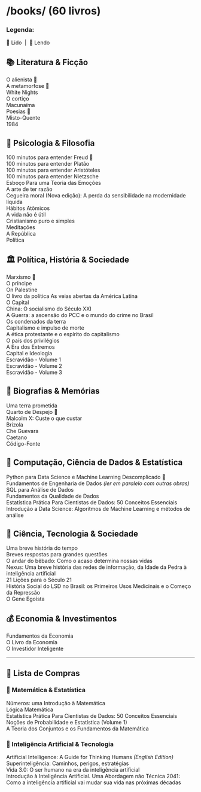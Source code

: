 # /books/ (60 livros)

### Legenda:  
📕 Lido  |  📖 Lendo  

## 📚 Literatura & Ficção  
O alienista 📕  
A metamorfose 📕  
White Nights  
O cortiço  
Macunaíma  
Poesias 📖  
Misto-Quente  
1984  

## 🧠 Psicologia & Filosofia  
100 minutos para entender Freud 📕  
100 minutos para entender Platão  
100 minutos para entender Aristóteles  
100 minutos para entender Nietzsche  
Esboço Para uma Teoria das Emoções  
A arte de ter razão  
Cegueira moral (Nova edição): A perda da sensibilidade na modernidade líquida  
Hábitos Atômicos  
A vida não é útil  
Cristianismo puro e simples  
Meditações  
A República  
Política  

## 🏛️ Política, História & Sociedade  
Marxismo 📖  
O príncipe  
On Palestine  
O livro da política 
As veias abertas da América Latina  
O Capital  
China: O socialismo do Século XXI  
A Guerra: a ascensão do PCC e o mundo do crime no Brasil  
Os condenados da terra  
Capitalismo e impulso de morte  
A ética protestante e o espírito do capitalismo  
O país dos privilégios  
A Era dos Extremos  
Capital e Ideologia  
Escravidão - Volume 1  
Escravidão - Volume 2  
Escravidão - Volume 3  

## 👤 Biografias & Memórias  
Uma terra prometida  
Quarto de Despejo 📕  
Malcolm X: Custe o que custar  
Brizola  
Che Guevara  
Caetano  
Código-Fonte

## 🧮 Computação, Ciência de Dados & Estatística  
Python para Data Science e Machine Learning Descomplicado 📖  
Fundamentos de Engenharia de Dados *(ler em paralelo com outras obras)*  
SQL para Análise de Dados  
Fundamentos da Qualidade de Dados  
Estatística Prática Para Cientistas de Dados: 50 Conceitos Essenciais  
Introdução a Data Science: Algoritmos de Machine Learning e métodos de análise  

## 🌌 Ciência, Tecnologia & Sociedade  
Uma breve história do tempo  
Breves respostas para grandes questões  
O andar do bêbado: Como o acaso determina nossas vidas  
Nexus: Uma breve história das redes de informação, da Idade da Pedra à inteligência artificial  
21 Lições para o Século 21  
História Social do LSD no Brasil: os Primeiros Usos Medicinais e o Começo da Repressão  
O Gene Egoísta
 

## 💰 Economia & Investimentos  
Fundamentos da Economia  
O Livro da Economia  
O Investidor Inteligente

---

## 🛒 Lista de Compras

### 📐 Matemática & Estatística  
Números: uma Introdução à Matemática  
Lógica Matemática  
Estatística Prática Para Cientistas de Dados: 50 Conceitos Essenciais  
Noções de Probabilidade e Estatística (Volume 1)  
A Teoria dos Conjuntos e os Fundamentos da Matemática  

### 🤖 Inteligência Artificial & Tecnologia  
Artificial Intelligence: A Guide for Thinking Humans *(English Edition)*  
Superinteligência: Caminhos, perigos, estratégias  
Vida 3.0: O ser humano na era da inteligência artificial  
Introdução à Inteligência Artificial. Uma Abordagem não Técnica
2041: Como a inteligência artificial vai mudar sua vida nas próximas décadas

